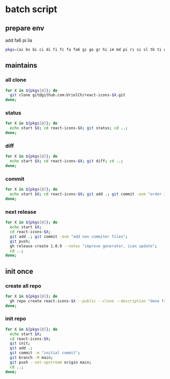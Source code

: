 # batch script

## prepare env

add fa6 pi lia

```bash
pkgs=(ai bs bi ci di fi fc fa fa6 gi go gr hi im md pi ri si sl tb ti wi cg io hi2 io5 lia tfi vsc lu rx)
```

## maintains

### all clone

```bash
for X in ${pkgs[@]}; do
  git clone git@github.com:UrielCh/react-icons-$X.git
done;
```

### status
```bash
for X in ${pkgs[@]}; do
  echo start $X; cd react-icons-$X; git status; cd ..;
done;
```

### diff
```bash
for X in ${pkgs[@]}; do
  echo start $X; cd react-icons-$X; git diff; cd ..;
done;
```

### commit
```bash
for X in ${pkgs[@]}; do
  echo start $X; cd react-icons-$X; git add .; git commit -avm "order icons by name"; git push; cd ..;
done;
```

### next release
```bash
for X in ${pkgs[@]}; do
  echo start $X; 
  cd react-icons-$X; 
  git add .; git commit -avm "add non commiter files";
  git push;
  gh release create 1.0.9 --notes "improve generator, icon update";
  cd ..;
done;
```

## init once

### create all repo
```bash
for X in ${pkgs[@]}; do
  gh repo create react-icons-$X --public --clone --description "deno fresh react-icons for ai"  --disable-issues --disable-wiki
done;
```

### init repo
```bash
for X in ${pkgs[@]}; do
  echo start $X;
  cd react-icons-$X;
  git init;
  git add .;
  git commit -m "initial commit";
  git branch -M main;
  git push --set-upstream origin main;
  cd ..;
done;
```

